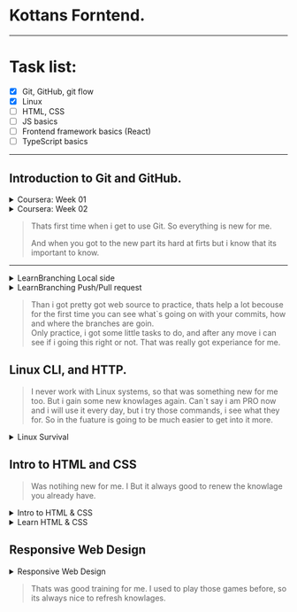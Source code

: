# Kottans Forntend.
---

# Task list:
   - [x] Git, GitHub, git flow
   - [x] Linux
   - [ ] HTML, CSS
   - [ ] JS basics
   - [ ] Frontend framework basics (React)
   - [ ] TypeScript basics
   ---

## Introduction to Git and GitHub.


<details>
  <summary>Coursera: Week 01</summary>
  
   ![Git](/task_git_collaboration/Coursera/CourseraWeek01.png)

</details>

<details>
  <summary>Coursera: Week 02</summary>
  
   ![Git](/task_git_collaboration/Coursera/CourseraWeek02.png)

</details>

   > Thats first time when i get to use Git. So everything is new for me. 
   >
   > And when you got to the new part its hard at firts but i know that its important to know.

---

<details>
  <summary>LearnBranching Local side</summary>
  
   ![Git practice](/task_git_collaboration/LearnBranching/learngitbranching01.png)

</details>

<details>
  <summary>LearnBranching Push/Pull request</summary>
  
   ![Git practice](/task_git_collaboration/LearnBranching/learngitbranching02.png)

</details>

   > Than i got pretty got web source to practice, thats help a lot becouse for the first time you can see what`s going on with your commits, how and where the branches are goin.  
   > Only practice, i got some little tasks to do, and after any move i can see if i going this right or not. That was really got experiance for me.

   ## Linux CLI, and HTTP.

   > I never work with Linux systems, so that was something new for me too. 
   > But i gain some new knowlages again. Can`t say i am PRO now and i will use it every day, but i try those commands, i see what they for. So in the fuature is going to be much easier to get into it more.

<details>
   <summary>Linux Survival</summary>
  
   ![Linux](/task_linux_cli/Linux01.png)

   ![Linux](/task_linux_cli/Linux02.png)

   ![Linux](/task_linux_cli/Linux03.png)

   ![Linux](/task_linux_cli/Linux04.png)

</details>

   ## Intro to HTML and CSS

   > Was notihing new for me. I But it always good to renew the knowlage you already have.

<details>
   <summary>Intro to HTML & CSS</summary>
  
   ![HTML](/task_html_css_intro/CourseraWeek1HTML.png)

   ![CSS](/task_html_css_intro/CourseraWeek2CSS.png)

</details>

<details>
   <summary>Learn HTML & CSS</summary>
  
   ![Codecademy](/task_html_css_intro/LearnHTMLCSS.png)

</details>



   ## Responsive Web Design

<details>
   <summary>Responsive Web Design</summary>
  
   ![Flexbox](/task_responsive_web_design/Flexbox_Froggy.png)

   ![Grid](/task_responsive_web_design/Grid_Garden.png)

</details>

> Thats was good training for me. I used to play those games before, so its always nice to refresh knowlages.